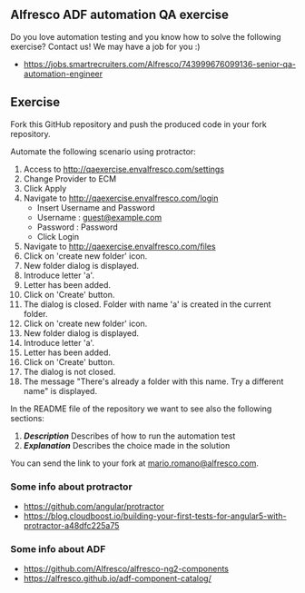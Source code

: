## Alfresco ADF automation QA exercise

Do you love automation testing and you know how to solve the following exercise? Contact us! We may have a job for you :)
* https://jobs.smartrecruiters.com/Alfresco/743999676099136-senior-qa-automation-engineer

## Exercise
Fork this GitHub repository and push the produced code in your fork repository. 

Automate the following scenario using protractor:

1. Access to http://qaexercise.envalfresco.com/settings
2. Change Provider to ECM
3. Click Apply
4. Navigate to http://qaexercise.envalfresco.com/login
    - Insert Username and Password
    - Username : guest@example.com
    - Password : Password
    - Click Login
5. Navigate to http://qaexercise.envalfresco.com/files
6. Click on 'create new folder' icon.
7. New folder dialog is displayed.
8. Introduce letter 'a'.
9. Letter has been added.
10. Click on 'Create' button.
11. The dialog is closed. Folder with name 'a' is created in the current folder.
12. Click on 'create new folder' icon.
13. New folder dialog is displayed.
14. Introduce letter 'a'.
15. Letter has been added.
16. Click on 'Create' button.
17. The dialog is not closed.
18. The message "There's already a folder with this name. Try a different name" is displayed.

In the README file of the repository we want to see also the following sections:
1. ***Description*** Describes of how to run the automation test
2. ***Explanation*** Describes the choice made in the solution

You can send the link to your fork at mario.romano@alfresco.com.

### Some info about protractor
* https://github.com/angular/protractor
* https://blog.cloudboost.io/building-your-first-tests-for-angular5-with-protractor-a48dfc225a75

### Some info about ADF
* https://github.com/Alfresco/alfresco-ng2-components
* https://alfresco.github.io/adf-component-catalog/
